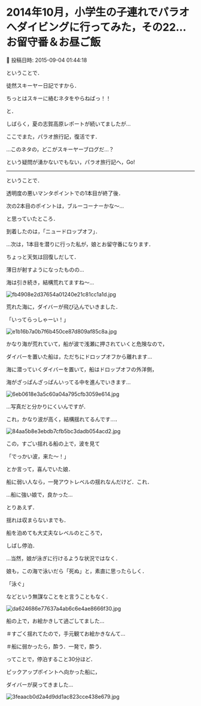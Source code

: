# 2014年10月，小学生の子連れでパラオへダイビングに行ってみた，その22…お留守番＆お昼ご飯

📅 投稿日時: 2015-09-04 01:44:18

ということで．


徒然スキーヤー日記ですから．


ちっとはスキーに絡むネタをやらねばっ！！


と．


しばらく，夏の志賀高原レポートが続いてましたが…





ここでまた，パラオ旅行記，復活です．


…このネタの，どこがスキーヤーブログだ…？


という疑問が湧かないでもない，パラオ旅行記へ，Go!


---


ということで．


透明度の悪いマンタポイントでの1本目が終了後．





次の2本目のポイントは，ブルーコーナーかな～…


と思っていたところ．


到着したのは，「ニュードロップオフ」．


…次は，1本目を潜りに行った私が，娘とお留守番になります．





ちょっと天気は回復しだして．


薄日が射すようになったものの…


海は引き続き，結構荒れてますね～…




![fb4908e2d37654a01240e21c81cc1a1d.jpg](images/fb4908e2d37654a01240e21c81cc1a1d.jpg)




荒れた海に，ダイバーが飛び込んでいきました．


「いってらっしゃーい！」




![e1b16b7a0b7f6b450ce87d809af85c8a.jpg](images/e1b16b7a0b7f6b450ce87d809af85c8a.jpg)




かなり海が荒れていて，船が波で浅瀬に押されていくと危険なので，


ダイバーを置いた船は，ただちにドロップオフから離れます…





海に潜っていくダイバーを置いて，船はドロップオフの外洋側，


海がざっぱんざっぱんいってる中を進んでいきます…




![6eb0618e3a5c60a04a795cfb3059e614.jpg](images/6eb0618e3a5c60a04a795cfb3059e614.jpg)




…写真だと分かりにくいんですが．


これ，かなり波が高く，結構揺れてるんです…．




![84aa5b8e3ebdb7cfb5bc3dadb054acd2.jpg](images/84aa5b8e3ebdb7cfb5bc3dadb054acd2.jpg)




この，すごい揺れる船の上で，波を見て


「でっかい波，来た～！」


とか言って，喜んでいた娘．





船に弱い人なら，一発アウトレベルの揺れなんだけど．これ．


…船に強い娘で，良かった…





とりあえず．


揺れは収まらないまでも．


船を泊めても大丈夫なレベルのところで，


しばし停泊．





…当然，娘が泳ぎに行けるような状況ではなく．


娘も，この海で泳いだら「死ぬ」と，素直に思ったらしく．


「泳ぐ」


などという無謀なことをと言うこともなく．




![da624686e77637a4ab6c6e4ae8666f30.jpg](images/da624686e77637a4ab6c6e4ae8666f30.jpg)




船の上で，お絵かきして過ごしてました…





＃すごく揺れてたので，手元観てお絵かきなんて…


＃船に弱かったら，酔う．一発で，酔う．





ってことで，停泊すること30分ほど．


ピックアップポイントへ向かった船に，


ダイバーが戻ってきました…




![3feaacb0d2a4d9dd1ac823cce438e679.jpg](images/3feaacb0d2a4d9dd1ac823cce438e679.jpg)

